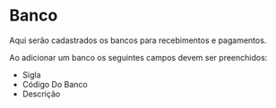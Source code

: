 # Banco

Aqui serão cadastrados os bancos para recebimentos e pagamentos.

Ao adicionar um banco os seguintes campos devem ser preenchidos:

- Sigla 
- Código Do Banco
- Descrição


